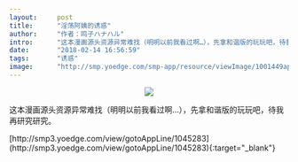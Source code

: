 ```yaml
---
layout:     post
title:      "淫荡阿姨的诱惑"
author:     "作者：鸣子ハナハル"
intro:      "这本漫画源头资源异常难找（明明以前我看过啊…），先拿和谐版的玩玩吧，待我再研究研究。"
date:       "2018-02-14 16:56:59"
tags:       "诱惑"
image:      "http://smp.yoedge.com/smp-app/resource/viewImage/1001449appline.png"
---
```

<div style="text-align: center">
<p><img src="http://smp.yoedge.com/smp-app/resource/viewImage/1001449appline.png"/></p>
</div>
<p class="post-meta">
<span>这本漫画源头资源异常难找（明明以前我看过啊…），先拿和谐版的玩玩吧，待我再研究研究。</span>
</p>
[http://smp3.yoedge.com/view/gotoAppLine/1045283](http://smp3.yoedge.com/view/gotoAppLine/1045283){:target="_blank"}


